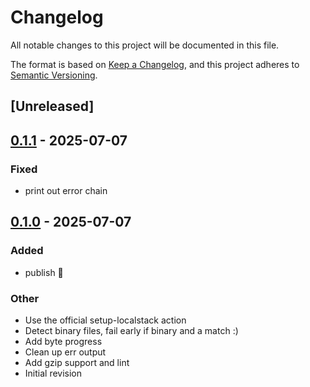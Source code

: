 # Changelog

All notable changes to this project will be documented in this file.

The format is based on [Keep a Changelog](https://keepachangelog.com/en/1.0.0/),
and this project adheres to [Semantic Versioning](https://semver.org/spec/v2.0.0.html).

## [Unreleased]

## [0.1.1](https://github.com/dacort/s3grep/compare/v0.1.0...v0.1.1) - 2025-07-07

### Fixed

- print out error chain

## [0.1.0](https://github.com/dacort/s3grep/releases/tag/v0.1.0) - 2025-07-07

### Added

- publish 🚀

### Other

- Use the official setup-localstack action
- Detect binary files, fail early if binary and a match :)
- Add byte progress
- Clean up err output
- Add gzip support and lint
- Initial revision
